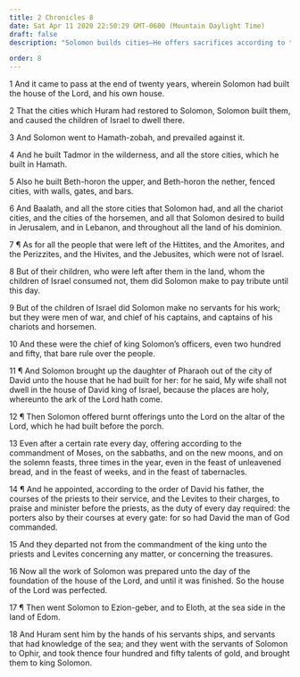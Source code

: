 ```yaml
---
title: 2 Chronicles 8
date: Sat Apr 11 2020 22:50:29 GMT-0600 (Mountain Daylight Time)
draft: false
description: "Solomon builds cities—He offers sacrifices according to the law of Moses—Priests and Levites are appointed to serve the Lord."

order: 8
---
```

    
1 And it came to pass at the end of twenty years, wherein Solomon had built the house of the Lord, and his own house.

2 That the cities which Huram had restored to Solomon, Solomon built them, and caused the children of Israel to dwell there.

3 And Solomon went to Hamath-zobah, and prevailed against it.

4 And he built Tadmor in the wilderness, and all the store cities, which he built in Hamath.

5 Also he built Beth-horon the upper, and Beth-horon the nether, fenced cities, with walls, gates, and bars.

6 And Baalath, and all the store cities that Solomon had, and all the chariot cities, and the cities of the horsemen, and all that Solomon desired to build in Jerusalem, and in Lebanon, and throughout all the land of his dominion.

7 ¶ As for all the people that were left of the Hittites, and the Amorites, and the Perizzites, and the Hivites, and the Jebusites, which were not of Israel.

8 But of their children, who were left after them in the land, whom the children of Israel consumed not, them did Solomon make to pay tribute until this day.

9 But of the children of Israel did Solomon make no servants for his work; but they were men of war, and chief of his captains, and captains of his chariots and horsemen.

10 And these were the chief of king Solomon’s officers, even two hundred and fifty, that bare rule over the people.

11 ¶ And Solomon brought up the daughter of Pharaoh out of the city of David unto the house that he had built for her: for he said, My wife shall not dwell in the house of David king of Israel, because the places are holy, whereunto the ark of the Lord hath come.

12 ¶ Then Solomon offered burnt offerings unto the Lord on the altar of the Lord, which he had built before the porch.

13 Even after a certain rate every day, offering according to the commandment of Moses, on the sabbaths, and on the new moons, and on the solemn feasts, three times in the year, even in the feast of unleavened bread, and in the feast of weeks, and in the feast of tabernacles.

14 ¶ And he appointed, according to the order of David his father, the courses of the priests to their service, and the Levites to their charges, to praise and minister before the priests, as the duty of every day required: the porters also by their courses at every gate: for so had David the man of God commanded.

15 And they departed not from the commandment of the king unto the priests and Levites concerning any matter, or concerning the treasures.

16 Now all the work of Solomon was prepared unto the day of the foundation of the house of the Lord, and until it was finished. So the house of the Lord was perfected.

17 ¶ Then went Solomon to Ezion-geber, and to Eloth, at the sea side in the land of Edom.

18 And Huram sent him by the hands of his servants ships, and servants that had knowledge of the sea; and they went with the servants of Solomon to Ophir, and took thence four hundred and fifty talents of gold, and brought them to king Solomon.

